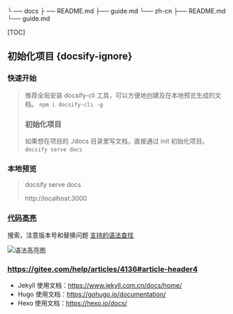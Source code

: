 └ ── docs
    ├ ── README.md
    ├── guide.md
    └── zh-cn
        ├── README.md
        └── guide.md



[TOC]

## 初始化项目 {docsify-ignore}

### 快速开始

> 推荐全局安装 docsify-cli 工具，可以方便地创建及在本地预览生成的文档。
> ```npm i docsify-cli -g```
>
> ### 初始化项目  
>
> 如果想在项目的 ./docs 目录里写文档，直接通过 init 初始化项目。
> ```docsify serve docs```

### 本地预览

> docsify serve docs
>
> http://localhost:3000

### [代码高亮](https://docsify.js.org/#/zh-cn/language-highlight)
搜索，注意版本号和替换问题
[支持的语法查找](https://cdn.jsdelivr.net/npm/prismjs@1/components/)

  ![语法高亮图](.\_images\iamge1.png)

### https://gitee.com/help/articles/4136#article-header4

* Jekyll 使用文档：https://www.jekyll.com.cn/docs/home/
* Hugo 使用文档：https://gohugo.io/documentation/
* Hexo 使用文档：https://hexo.io/docs/